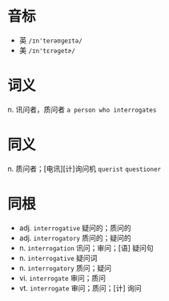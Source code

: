 # 音标

- 英 `/ɪn'terəʊɡeɪtə/`
- 美 `/ɪn'tɛrəɡetɚ/`

# 词义

n. 讯问者，质问者
`a person who interrogates `

# 同义

n. 质问者；[电讯][计]询问机
`querist` `questioner`

# 同根

- adj. `interrogative` 疑问的；质问的
- adj. `interrogatory` 质问的；疑问的
- n. `interrogation` 讯问；审问；[语] 疑问句
- n. `interrogative` 疑问词
- n. `interrogatory` 质问；疑问
- vi. `interrogate` 审问；质问
- vt. `interrogate` 审问；质问；[计] 询问


